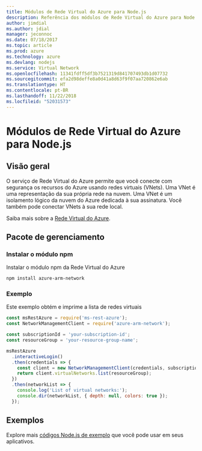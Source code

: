 ```yaml
---
title: Módulos de Rede Virtual do Azure para Node.js
description: Referência dos módulos de Rede Virtual do Azure para Node.js
author: jimdial
ms.author: jdial
manager: jeconnoc
ms.date: 07/18/2017
ms.topic: article
ms.prod: azure
ms.technology: azure
ms.devlang: nodejs
ms.service: Virtual Network
ms.openlocfilehash: 11341fdff5df3b7521319d841707493db1d07732
ms.sourcegitcommit: efa2d98deffe8a0d41a8d63f9f07aa720862e6ab
ms.translationtype: HT
ms.contentlocale: pt-BR
ms.lasthandoff: 11/22/2018
ms.locfileid: "52031573"
---
```

# <a name="azure-virtual-network-modules-for-nodejs"></a>Módulos de Rede Virtual do Azure para Node.js

## <a name="overview"></a>Visão geral

O serviço de Rede Virtual do Azure permite que você conecte com segurança os recursos do Azure usando redes virtuais (VNets). Uma VNet é uma representação da sua própria rede na nuvem. Uma VNet é um isolamento lógico da nuvem do Azure dedicada à sua assinatura. Você também pode conectar VNets à sua rede local.

Saiba mais sobre a [Rede Virtual do Azure](https://docs.microsoft.com/azure/virtual-network/virtual-networks-overview).

## <a name="management-package"></a>Pacote de gerenciamento

### <a name="install-the-npm-module"></a>Instalar o módulo npm

Instalar o módulo npm da Rede Virtual do Azure

```bash
npm install azure-arm-network
```

### <a name="example"></a>Exemplo

Este exemplo obtém e imprime a lista de redes virtuais

```javascript
const msRestAzure = require('ms-rest-azure');
const NetworkManagementClient = require('azure-arm-network');

const subscriptionId = 'your-subscription-id';
const resourceGroup = 'your-resource-group-name';

msRestAzure
  .interactiveLogin()
  .then(credentials => {
    const client = new NetworkManagementClient(credentials, subscriptionId);
    return client.virtualNetworks.list(resourceGroup);
  })
  .then(networkList => {
    console.log('List of virtual networks:');
    console.dir(networkList, { depth: null, colors: true });
  });
```

## <a name="samples"></a>Exemplos

Explore mais [códigos Node.js de exemplo](https://azure.microsoft.com/resources/samples/?platform=nodejs) que você pode usar em seus aplicativos.

